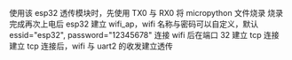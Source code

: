 使用该 esp32 透传模块时，先使用 TX0 与 RX0 将 micropython 文件烧录
烧录完成再次上电后 esp32 建立 wifi_ap，wifi 名称与密码可以自定义，默认 essid="esp32", password="12345678"
连接 wifi 后在端口 32 建立 tcp 连接
建立 tcp 连接后，wifi 与 uart2 的收发建立透传
